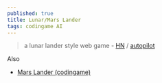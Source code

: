 ```yaml
---
published: true
title: Lunar/Mars Lander
tags: codingame AI
---
```

> a lunar lander style web game - [HN](https://news.ycombinator.com/item?id=35032506) / [autopilot](https://news.ycombinator.com/item?id=35090054)

Also
- [Mars Lander (codingame)]()